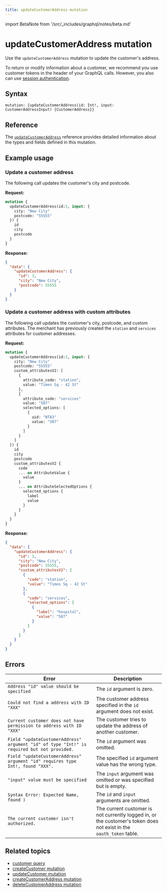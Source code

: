 ```yaml
---
title: updateCustomerAddress mutation
---
```


import BetaNote from '/src/_includes/graphql/notes/beta.md'

# updateCustomerAddress mutation

Use the `updateCustomerAddress` mutation to update the customer's address.

To return or modify information about a customer, we recommend you use customer tokens in the header of your GraphQL calls. However, you also can use [session authentication](https://developer.adobe.com/commerce/webapi/get-started/authentication/gs-authentication-session).

## Syntax

`mutation: {updateCustomerAddress(id: Int!, input: CustomerAddressInput) {CustomerAddress}}`

## Reference

The [`updateCustomerAddress`](https://developer.adobe.com/commerce/webapi/graphql-api/index.html#mutation-updateCustomerAddress) reference provides detailed information about the types and fields defined in this mutation.

## Example usage

### Update a customer address

The following call updates the customer's city and postcode.

**Request:**

```graphql
mutation {
  updateCustomerAddress(id:3, input: {
    city: "New City"
    postcode: "55555"
  }) {
    id
    city
    postcode
  }
}
```

**Response:**

```json
{
  "data": {
    "updateCustomerAddress": {
      "id": 3,
      "city": "New City",
      "postcode": 55555
    }
  }
}
```


### Update a customer address with custom attributes

<BetaNote />

The following call updates the customer's city, postcode, and custom attributes. The merchant has previously created the `station` and `services` attributes for customer addresses.

**Request:**

```graphql
mutation {
  updateCustomerAddress(id:3, input: {
    city: "New City"
    postcode: "55555"
    custom_attributesV2: [
      {
        attribute_code: "station",
        value: "Times Sq - 42 St"
      },
      {
        attribute_code: "services"
        value: "507"
        selected_options: [
          {
            uid: "NTA3"
            value: "507"
          }
        ]
      }
    ]
  }) {
    id
    city
    postcode
    custom_attributesV2 {
      code
      ... on AttributeValue {
        value
      }
      ... on AttributeSelectedOptions {
        selected_options {
          label
          value
        }
      }
    }
  }
}
```

**Response:**

```json
{
  "data": {
    "updateCustomerAddress": {
      "id": 3,
      "city": "New City",
      "postcode": 55555,
      "custom_attributesV2": [
        {
          "code": "station",
          "value": "Times Sq - 42 St"
        },
        {
          "code": "services",
          "selected_options": [
            {
              "label": "hospital",
              "value": "507"
            }
          ]
        }
      ]
    }
  }
}
```

## Errors

Error | Description
--- | ---
`Address "id" value should be specified` | The `id` argument is zero.
`Could not find a address with ID "XXX"` | The customer address specified in the `id` argument does not exist.
`Current customer does not have permission to address with ID "XXX"` | The customer tries to update the address of another customer.
`Field "updateCustomerAddress" argument "id" of type "Int!" is required but not provided.` | The `id` argument was omitted.
`Field "updateCustomerAddress" argument "id" requires type Int!, found "XXX".` | The specified `id` argument value has the wrong type.
`"input" value must be specified` | The `input` argument was omitted or was specified but is empty.
`Syntax Error: Expected Name, found )` | The `id` and `input` arguments are omitted.
`The current customer isn't authorized.` | The current customer is not currently logged in, or the customer's token does not exist in the `oauth_token` table.

## Related topics

*  [customer query](../queries/customer.md)
*  [createCustomer mutation](create.md)
*  [updateCustomer mutation](update.md)
*  [createCustomerAddress mutation](create-address.md)
*  [deleteCustomerAddress mutation](delete-address.md)
